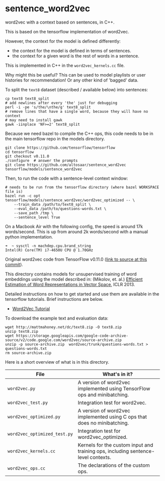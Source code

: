 # sentence_word2vec
word2vec with a context based on sentences, in C++.

This is based on the tensorflow implementation of word2vec.

However, the context for the model is defined differently:

* the context for the model is defined in terms of sentences.
* the context for a given word is the rest of words in a sentence.

This is implemented in C++ in the `word2vec_kernels.cc` file.

Why might this be useful? This can be used to model playlists or
user histories for recommendation! Or any other kind of 'bagged' data.

To split the `text8` dataset (described / available below) into sentences:
```
cp text8 text8_split
# add newlines after every 'the' just for debugging
perl -i -pe 's/the/\nthe/g' text8_split
# remove lines that have a single word, because they will have no context
# may need to install gawk
gawk -iinplace 'NF>=2' text8_split
```

Because we need bazel to compile the C++ ops, this code needs to be in the main tensorflow repo in the models directory.
```
git clone https://github.com/tensorflow/tensorflow
cd tensorflow
git checkout v0.11.0
./configure  # answer the prompts
git clone https://github.com/altosaar/sentence_word2vec tensorflow/models/sentence_word2vec
```

Then, to run the code with a sentence-level context window:
```
# needs to be run from the tensorflow directory (where bazel WORKSPACE file is)
bazel run -c opt tensorflow/models/sentence_word2vec/word2vec_optimized -- \
    --train_data /path/to/text8_split \
    --eval_data /path/to/questions-words.txt \
    --save_path /tmp \
    --sentence_level True
```

On a Macbook Air with the following config, the speed is around 17k words/second. This is up from around 2k words/second with a manual python implementation.
```
➜  ~ sysctl -n machdep.cpu.brand_string
Intel(R) Core(TM) i7-4650U CPU @ 1.70GHz
```

Original word2vec code from TensorFlow v0.11.0 ([link to source at this commit](https://github.com/tensorflow/tensorflow/tree/v0.11.0/tensorflow/models/embedding)).

This directory contains models for unsupervised training of word embeddings
using the model described in:
(Mikolov, et. al.) [Efficient Estimation of Word Representations in Vector Space](http://arxiv.org/abs/1301.3781),
ICLR 2013.

Detailed instructions on how to get started and use them are available in the
tensorflow tutorials. Brief instructions are below.

* [Word2Vec Tutorial](http://tensorflow.org/tutorials/word2vec/index.md)

To download the example text and evaluation data:

```shell
wget http://mattmahoney.net/dc/text8.zip -O text8.zip
unzip text8.zip
wget https://storage.googleapis.com/google-code-archive-source/v2/code.google.com/word2vec/source-archive.zip
unzip -p source-archive.zip  word2vec/trunk/questions-words.txt > questions-words.txt
rm source-archive.zip
```
Here is a short overview of what is in this directory.

File | What's in it?
--- | ---
`word2vec.py` | A version of word2vec implemented using TensorFlow ops and minibatching.
`word2vec_test.py` | Integration test for word2vec.
`word2vec_optimized.py` | A version of word2vec implemented using C ops that does no minibatching.
`word2vec_optimized_test.py` | Integration test for word2vec_optimized.
`word2vec_kernels.cc` | Kernels for the custom input and training ops, including sentence-level contexts.
`word2vec_ops.cc` | The declarations of the custom ops.
